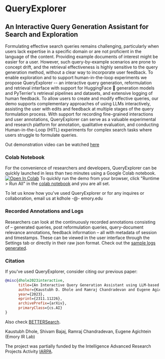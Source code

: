 # QueryExplorer 
## An Interactive Query Generation Assistant for Search and Exploration

Formulating effective search queries remains challenging, particularly when users lack expertise in a specific domain or are not proficient in the language of the content. Providing example documents of interest might be easier for a user. However, such query-by-example scenarios are prone to concept drift, and the retrieval effectiveness is highly sensitive to the query generation method, without a clear way to incorporate user feedback. To enable exploration and to support human-in-the-loop experiments we propose QueryExplorer -- an interactive query generation, reformulation and retrieval interface with support for HuggingFace 🤗 generation models and PyTerrier's retrieval pipelines and datasets, and extensive logging of human feedback. To allow users to create and modify effective queries, our demo supports complementary approaches of using LLMs interactively, assisting the user with edits and feedback at multiple stages of the query formulation process. With support for recording fine-grained interactions and user annotations, QueryExplorer can serve as a valuable experimental and research platform for annotation, qualitative evaluation, and conducting Human-in-the-Loop (HITL) experiments for complex search tasks where users struggle to formulate queries.

Out demonstration video can be watched [here](https://www.youtube.com/watch?v=sXBU8-uWR3o)

### Colab Notebook
For the convenience of researchers and developers, QueryExplorer can be quickly launched in less than two minutes using a Google Colab notebook.
<a href="https://colab.research.google.com/github/emory-irlab/query-explorer/blob/main/Query_Explorer.ipynb" target="_parent"><img src="https://colab.research.google.com/assets/colab-badge.svg" alt="Open In Colab"/></a> To quickly run the demo from your browser, click "Runtime > Run All" in the [colab notebook](https://colab.research.google.com/github/emory-irlab/query-explorer/blob/main/Query_Explorer.ipynb) and you are all set.

To let us know how you've used QueryExplorer or for any inquires or collaboration, email us at kdhole -@- emory.edu

### Recorded Annotations and Logs
Researchers can look at the continuously recorded annotations consisting of – generated queries, post reformulation queries, query-document relevance annotations, feedback information – all with metadata of session and timestamps. These can be viewed in the user interface through the Settings tab or directly in their raw json format. Check out the [sample logs generated](https://github.com/emory-irlab/query-explorer/tree/main/sample_results).

### Citation
If you've used QueryExplorer, consider citing our previous paper:

```bibtex
@misc{dhole2023interactive,
      title={An Interactive Query Generation Assistant using LLM-based Prompt Modification and User Feedback}, 
      author={Kaustubh D. Dhole and Ramraj Chandradevan and Eugene Agichtein},
      year={2023},
      eprint={2311.11226},
      archivePrefix={arXiv},
      primaryClass={cs.AI}
}
```
Also check [BETTERSearch](https://github.com/emory-irlab/better-search/tree/main).

Kaustubh Dhole, Shivam Bajaj, Ramraj Chandradevan, Eugene Agichtein (Emory IR Lab)

The project was partially funded by the Intelligence Advanced Research Projects Activity [IARPA](https://www.iarpa.gov/).
